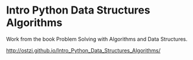 Intro Python Data Structures Algorithms
=======================================
Work from the book Problem Solving with Algorithms and Data Structures.

http://ostzi.github.io/Intro_Python_Data_Structures_Algorithms/
